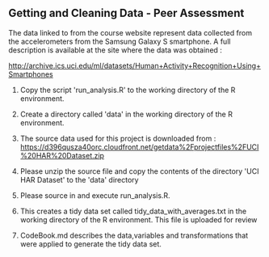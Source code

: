 ## Getting and Cleaning Data - Peer Assessment

The data linked to from the course website represent data collected from the accelerometers from the Samsung Galaxy S smartphone. A full description is available at the site where the data was obtained :

http://archive.ics.uci.edu/ml/datasets/Human+Activity+Recognition+Using+Smartphones 

1. Copy the script 'run_analysis.R' to the working directory of the R environment.

2. Create a directory called 'data' in the working directory of the R environment.

3. The source data used for this project is downloaded from  :
   https://d396qusza40orc.cloudfront.net/getdata%2Fprojectfiles%2FUCI%20HAR%20Dataset.zip 

4. Please unzip the source file and copy the contents of the directory 'UCI HAR Dataset' to the 'data' directory 

5. Please source in and execute run_analysis.R.

6. This creates a tidy data set called tidy_data_with_averages.txt in the working directory of the R environment. This file is uploaded for review

7. CodeBook.md describes the data,variables and transformations that were applied to generate the tidy data set.


